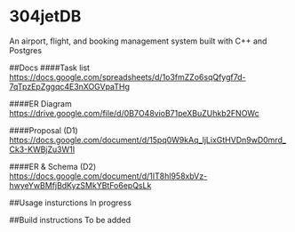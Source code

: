 # 304jetDB
An airport, flight, and booking management system built with C++ and Postgres

##Docs
####Task list
https://docs.google.com/spreadsheets/d/1o3fmZZo6sqQfygf7d-7qTpzEpZggqc4E3nXOGVpaTHg

####ER Diagram
https://drive.google.com/file/d/0B7O48vioB71peXBuZUhkb2FNOWc

####Proposal (D1)
https://docs.google.com/document/d/15pq0W9kAq_ljLixGtHVDn9wD0mrd_Ck3-KWBjZu3W1I

####ER & Schema (D2)
https://docs.google.com/document/d/1IT8hl958xbVz-hwyeYwBMfjBdKyzSMkYBtFo6epQsLk

##Usage insturctions
In progress

##Build instructions
To be added

